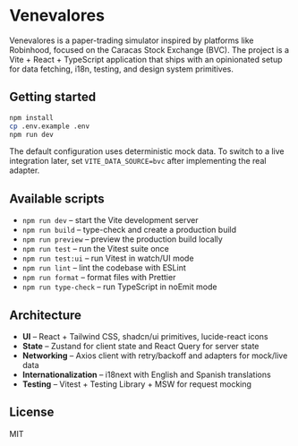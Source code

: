 # Venevalores

Venevalores is a paper-trading simulator inspired by platforms like Robinhood, focused on the Caracas Stock Exchange (BVC). The project is a Vite + React + TypeScript application that ships with an opinionated setup for data fetching, i18n, testing, and design system primitives.

## Getting started

```bash
npm install
cp .env.example .env
npm run dev
```

The default configuration uses deterministic mock data. To switch to a live integration later, set `VITE_DATA_SOURCE=bvc` after implementing the real adapter.

## Available scripts

- `npm run dev` – start the Vite development server
- `npm run build` – type-check and create a production build
- `npm run preview` – preview the production build locally
- `npm run test` – run the Vitest suite once
- `npm run test:ui` – run Vitest in watch/UI mode
- `npm run lint` – lint the codebase with ESLint
- `npm run format` – format files with Prettier
- `npm run type-check` – run TypeScript in noEmit mode

## Architecture

- **UI** – React + Tailwind CSS, shadcn/ui primitives, lucide-react icons
- **State** – Zustand for client state and React Query for server state
- **Networking** – Axios client with retry/backoff and adapters for mock/live data
- **Internationalization** – i18next with English and Spanish translations
- **Testing** – Vitest + Testing Library + MSW for request mocking

## License

MIT
